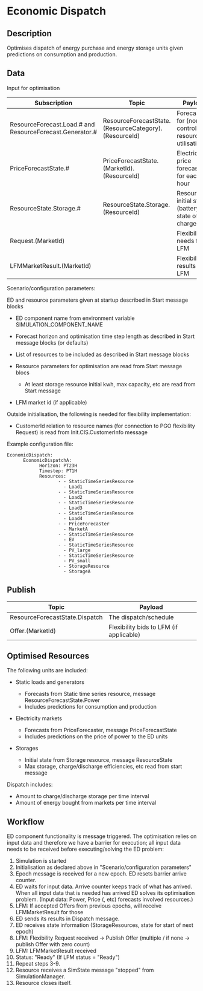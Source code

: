 # Economic Dispatch

## Description

Optimises dispatch of energy purchase and energy storage units given predictions on consumption and production.

## Data

Input for optimisation

| Subscription | Topic | Payload |
| --- | --- | --- |
| ResourceForecast.Load.# and ResourceForecast.Generator.# | ResourceForecastState.(ResourceCategory).(ResourceId) | Forecasts for (non-controllable) resource utilisation |
| PriceForecastState.# | PriceForecastState.(MarketId).(ResourceId) | Electricity price forecasts for each hour |
| ResourceState.Storage.# | ResourceState.Storage.(ResourceId) | Resource initial state (battery state of charge) |
| Request.(MarketId) |  | Flexibility needs from LFM |
| LFMMarketResult.(MarketId) | | Flexibility results from LFM |

Scenario/configuration parameters:

ED and resource parameters given at startup described in Start message blocks

- ED component name from environment variable SIMULATION_COMPONENT_NAME
- Forecast horizon and optimisation time step length as described in Start message blocks (or defaults)
- List of resources to be included as described in Start message blocks
- Resource parameters for optimisation are read from Start message blocs

    - At least storage resource initial kwh, max capacity, etc are read from Start message

- LFM market id (if applicable)

Outside initialisation, the following is needed for flexibility implementation:

- CustomerId relation to resource names (for connection to PGO flexibility Request) is read from Init.CIS.CustomerInfo message

Example configuration file:

```nohighlight
EconomicDispatch: 
      EconomicDispatchA:
            Horizon: PT23H
            Timestep: PT1H
            Resources:
                   - - StaticTimeSeriesResource
                     - Load1
                   - - StaticTimeSeriesResource
                     - Load2
                   - - StaticTimeSeriesResource
                     - Load3
                   - - StaticTimeSeriesResource
                     - Load4
                   - - PriceForecaster
                     - MarketA
                   - - StaticTimeSeriesResource
                     - EV
                   - - StaticTimeSeriesResource
                     - PV_large
                   - - StaticTimeSeriesResource
                     - PV_small
                   - - StorageResource
                     - StorageA
```

## Publish

| Topic | Payload |
| --- | --- |
| ResourceForecastState.Dispatch | The dispatch/schedule |
| Offer.(MarketId) | Flexibility bids to LFM (if applicable) |

## Optimised Resources

The following units are included:

- Static loads and generators

  - Forecasts from Static time series resource, message ResourceForecastState.Power
  - Includes predictions for consumption and production
- Electricity markets

  - Forecasts from PriceForecaster, message PriceForecastState
  - Includes predictions on the price of power to the ED units
- Storages

  - Initial state from Storage resource, message ResourceState
  - Max storage, charge/discharge efficiencies, etc read from start message

Dispatch includes:

- Amount to charge/discharge storage per time interval
- Amount of energy bought from markets per time interval

## Workflow

ED component functionality is message triggered. The optimisation relies on input data and therefore we have a barrier for execution; all input data needs to be received before executing/solving the ED problem:

1. Simulation is started
2. Initialisation as declared above in "Scenario/configuration parameters"
3. Epoch message is received for a new epoch. ED resets barrier arrive counter.
4. ED waits for input data. Arrive counter keeps track of what has arrived. When all input data that is needed has arrived ED solves its optimisation problem. (Input data: Power, Price (, etc) forecasts involved resources.)
5. LFM: If accepted Offers from previous epochs, will receive LFMMarketResult for those
6. ED sends its results in Dispatch message.
7. ED receives state information (StorageResources, state for start of next epoch)
8. LFM: Flexibility Request received → Publish Offer (multiple / if none → publish Offer with zero count)
9. LFM: LFMMarketResult received
10. Status: "Ready"        (If LFM status = "Ready")
11. Repeat steps 3-9.
12. Resource receives a SimState message "stopped" from SimulationManager.
13. Resource closes itself.